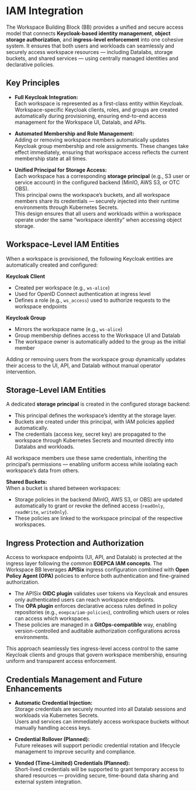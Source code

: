 # IAM Integration

The Workspace Building Block (BB) provides a unified and secure access model that connects **Keycloak-based identity management**, **object storage authorization**, and **ingress-level enforcement** into one cohesive system.  It ensures that both users and workloads can seamlessly and securely access workspace resources — including Datalabs, storage buckets, and shared services — using centrally managed identities and declarative policies.

## Key Principles

- **Full Keycloak Integration:**  
  Each workspace is represented as a first-class entity within Keycloak.  
  Workspace-specific Keycloak clients, roles, and groups are created automatically during provisioning, ensuring end-to-end access management for the Workspace UI, Datalab, and APIs.

- **Automated Membership and Role Management:**  
  Adding or removing workspace members automatically updates Keycloak group membership and role assignments. These changes take effect immediately, ensuring that workspace access reflects the current membership state at all times.

- **Unified Principal for Storage Access:**  
  Each workspace has a corresponding **storage principal** (e.g., S3 user or service account) in the configured backend (MinIO, AWS S3, or OTC OBS).  
  This principal owns the workspace’s buckets, and all workspace members share its credentials — securely injected into their runtime environments through Kubernetes Secrets.  
  This design ensures that all users and workloads within a workspace operate under the same “workspace identity” when accessing object storage.

## Workspace-Level IAM Entities

When a workspace is provisioned, the following Keycloak entities are automatically created and configured:

**Keycloak Client**  

  - Created per workspace (e.g., `ws-alice`)  
  - Used for OpenID Connect authentication at ingress level  
  - Defines a role (e.g., `ws_access`) used to authorize requests to the workspace endpoints  

**Keycloak Group**  

  - Mirrors the workspace name (e.g., `ws-alice`)  
  - Group membership defines access to the Workspace UI and Datalab  
  - The workspace owner is automatically added to the group as the initial member  

Adding or removing users from the workspace group dynamically updates their access to the UI, API, and Datalab without manual operator intervention.

## Storage-Level IAM Entities

A dedicated **storage principal** is created in the configured storage backend:

- This principal defines the workspace’s identity at the storage layer.  
- Buckets are created under this principal, with IAM policies applied automatically.  
- The credentials (access key, secret key) are propagated to the workspace through Kubernetes Secrets and mounted directly into Datalabs and workloads.  

All workspace members use these same credentials, inheriting the principal’s permissions — enabling uniform access while isolating each workspace’s data from others.  

**Shared Buckets:**  
When a bucket is shared between workspaces:

- Storage policies in the backend (MinIO, AWS S3, or OBS) are updated automatically to grant or revoke the defined access (`readOnly`, `readWrite`, `writeOnly`).  
- These policies are linked to the workspace principal of the respective workspaces.  

## Ingress Protection and Authorization

Access to workspace endpoints (UI, API, and Datalab) is protected at the ingress layer following the common **EOEPCA IAM concepts**.  The Workspace BB leverages **APISix** ingress configuration combined with **Open Policy Agent (OPA)** policies to enforce both authentication and fine-grained authorization.  

- The APISix **OIDC plugin** validates user tokens via Keycloak and ensures only authenticated users can reach workspace endpoints.  
- The **OPA plugin** enforces declarative access rules defined in policy repositories (e.g., `eoepca/iam-policies`), controlling which users or roles can access which workspaces.  
- These policies are managed in a **GitOps-compatible** way, enabling version-controlled and auditable authorization configurations across environments.

This approach seamlessly ties ingress-level access control to the same Keycloak clients and groups that govern workspace membership, ensuring uniform and transparent access enforcement.

## Credentials Management and Future Enhancements

- **Automatic Credential Injection:**  
  Storage credentials are securely mounted into all Datalab sessions and workloads via Kubernetes Secrets.  
  Users and services can immediately access workspace buckets without manually handling access keys.

- **Credential Rollover (Planned):**  
  Future releases will support periodic credential rotation and lifecycle management to improve security and compliance.

- **Vended (Time-Limited) Credentials (Planned):**  
  Short-lived credentials will be supported to grant temporary access to shared resources — providing secure, time-bound data sharing and external system integration.